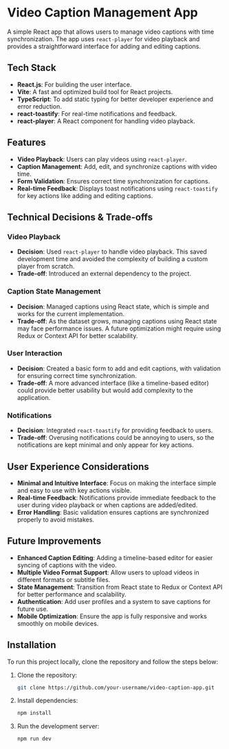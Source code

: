 # Video Caption Management App

A simple React app that allows users to manage video captions with time synchronization. The app uses `react-player` for video playback and provides a straightforward interface for adding and editing captions.

## Tech Stack

- **React.js**: For building the user interface.
- **Vite**: A fast and optimized build tool for React projects.
- **TypeScript**: To add static typing for better developer experience and error reduction.
- **react-toastify**: For real-time notifications and feedback.
- **react-player**: A React component for handling video playback.

## Features

- **Video Playback**: Users can play videos using `react-player`.
- **Caption Management**: Add, edit, and synchronize captions with video time.
- **Form Validation**: Ensures correct time synchronization for captions.
- **Real-time Feedback**: Displays toast notifications using `react-toastify` for key actions like adding and editing captions.

## Technical Decisions & Trade-offs

### Video Playback
- **Decision**: Used `react-player` to handle video playback. This saved development time and avoided the complexity of building a custom player from scratch.
- **Trade-off**: Introduced an external dependency to the project.

### Caption State Management
- **Decision**: Managed captions using React state, which is simple and works for the current implementation.
- **Trade-off**: As the dataset grows, managing captions using React state may face performance issues. A future optimization might require using Redux or Context API for better scalability.

### User Interaction
- **Decision**: Created a basic form to add and edit captions, with validation for ensuring correct time synchronization.
- **Trade-off**: A more advanced interface (like a timeline-based editor) could provide better usability but would add complexity to the application.

### Notifications
- **Decision**: Integrated `react-toastify` for providing feedback to users.
- **Trade-off**: Overusing notifications could be annoying to users, so the notifications are kept minimal and only appear for key actions.

## User Experience Considerations

- **Minimal and Intuitive Interface**: Focus on making the interface simple and easy to use with key actions visible.
- **Real-time Feedback**: Notifications provide immediate feedback to the user during video playback or when captions are added/edited.
- **Error Handling**: Basic validation ensures captions are synchronized properly to avoid mistakes.

## Future Improvements

- **Enhanced Caption Editing**: Adding a timeline-based editor for easier syncing of captions with the video.
- **Multiple Video Format Support**: Allow users to upload videos in different formats or subtitle files.
- **State Management**: Transition from React state to Redux or Context API for better performance and scalability.
- **Authentication**: Add user profiles and a system to save captions for future use.
- **Mobile Optimization**: Ensure the app is fully responsive and works smoothly on mobile devices.

## Installation

To run this project locally, clone the repository and follow the steps below:

1. Clone the repository:
   ```bash
   git clone https://github.com/your-username/video-caption-app.git
2. Install dependencies:
   ```bash
   npm install
3. Run the development server:   
   ```bash
   npm run dev

